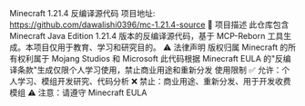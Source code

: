 Minecraft 1.21.4 反编译源代码
​​项目地址​​: https://github.com/dawalishi0396/mc-1.21.4-source
📖 项目描述
此仓库包含 Minecraft Java Edition 1.21.4 版本的反编译源代码，基于 MCP-Reborn 工具生成。本项目​​仅用于教育、学习和研究目的​​。
⚠️ 法律声明
版权归属
Minecraft 的所有权利属于 ​​Mojang Studios​​ 和 ​​Microsoft​​
此代码根据 Minecraft EULA 的"反编译条款"生成
​​仅限个人学习使用​​，禁止商业用途和重新分发
使用限制
✅ 允许：个人学习、模组开发研究、代码分析
❌ 禁止：商业用途、重新分发、用于开发收费模组
⚠️ 注意：请遵守 Minecraft EULA
